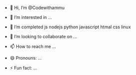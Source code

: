 - 👋 Hi, I’m @Codewithammu
- 👀 I’m interested in ...
- 🌱 I’m completed js nodejs python javascript htmal css linux
  
- 💞️ I’m looking to collaborate on ...
- 📫 How to reach me ...
- 😄 Pronouns: ...
- ⚡ Fun fact: ...

<!---
Codewithammu/Codewithammu is a ✨ special ✨ repository because its `README.md` (this file) appears on your GitHub profile.
You can click the Preview link to take a look at your changes.
--->
